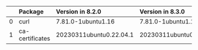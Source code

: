<!-- markdown-link-check-disable -->

|    | Package         | Version in 8.2.0        | Version in 8.3.0        | Status   |
|---:|:----------------|:------------------------|:------------------------|:---------|
|  0 | curl            | 7.81.0-1ubuntu1.16      | 7.81.0-1ubuntu1.17      | UPDATED  |
|  1 | ca-certificates | 20230311ubuntu0.22.04.1 | 20230311ubuntu0.22.04.1 |          |